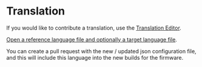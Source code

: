 # Translation
If you would like to contribute a translation, use the [Translation Editor](http://htmlpreview.github.io/?https://github.com/Ralim/ts100/blob/master/Translations/TranslationEditor.html).

[Open a reference language file and optionally a target language file](https://github.com/Ralim/ts100/tree/master/Translations).

You can create a pull request with the new / updated json configuration file, and this will include this language into the new builds for the firmware.

